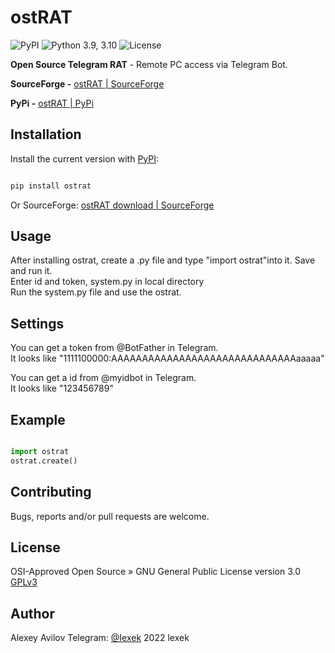 # ostRAT

![PyPI](https://img.shields.io/pypi/v/ostrat?color=orange) ![Python 3.9, 3.10](https://img.shields.io/pypi/pyversions/clubhouse?color=blueviolet)  ![License](https://img.shields.io/pypi/l/ostrat?color=blueviolet)

**Open Source Telegram RAT** - Remote PC access via Telegram Bot.

**SourceForge -** [ostRAT | SourceForge](https://sourceforge.net/projects/ostrat/files/)

**PyPi -** [ostRAT | PyPi](https://pypi.org/project/ostrat/)

## Installation

Install the current version with [PyPI](https://pypi.org/project/ostrat/):

```bash

pip install ostrat

```

Or SourceForge: [ostRAT download | SourceForge](https://sourceforge.net/projects/ostrat/)
  
## Usage

After installing ostrat, create a .py file and type "import ostrat" ​​into it. Save and run it.<br/>
Enter id and token, system.py in local directory<br/>
Run the system.py file and use the ostrat.

## Settings

You can get a token from @BotFather in Telegram.  
It looks like "1111100000:AAAAAAAAAAAAAAAAAAAAAAAAAAAAAAaaaaa" 
 
You can get a id from @myidbot in Telegram.  
It looks like "123456789"

## Example

```python

import ostrat
ostrat.create()

```

## Contributing

Bugs, reports and/or pull requests are welcome.

## License

OSI-Approved Open Source » GNU General Public License version 3.0 [GPLv3](https://www.gnu.org/licenses/gpl-3.0.html)

## Author
Alexey Avilov
Telegram: [@Iexek](https://t.me/Iexek)
2022 lexek
